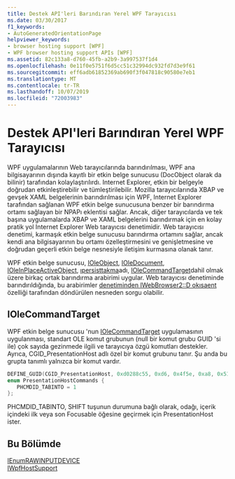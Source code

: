 ```yaml
---
title: Destek API'leri Barındıran Yerel WPF Tarayıcısı
ms.date: 03/30/2017
f1_keywords:
- AutoGeneratedOrientationPage
helpviewer_keywords:
- browser hosting support [WPF]
- WPF browser hosting support APIs [WPF]
ms.assetid: 82c133a8-d760-45fb-a2b9-3a997537f1d4
ms.openlocfilehash: 0e11f0e5751f6d5cc51c32994dc932fd7d3e9f61
ms.sourcegitcommit: eff6adb61852369ab690f3f047818c90580e7eb1
ms.translationtype: MT
ms.contentlocale: tr-TR
ms.lasthandoff: 10/07/2019
ms.locfileid: "72003983"
---
```

# <a name="native-wpf-browser-hosting-support-apis"></a>Destek API'leri Barındıran Yerel WPF Tarayıcısı
WPF uygulamalarının Web tarayıcılarında barındırılması, WPF ana bilgisayarının dışında kayıtlı bir etkin belge sunucusu (DocObject olarak da bilinir) tarafından kolaylaştırılırdı. Internet Explorer, etkin bir belgeyle doğrudan etkinleştirebilir ve tümleştirilebilir. Mozilla tarayıcılarında XBAP ve gevşek XAML belgelerinin barındırılması için WPF, Internet Explorer tarafından sağlanan WPF etkin belge sunucusuna benzer bir barındırma ortamı sağlayan bir NPAPı eklentisi sağlar. Ancak, diğer tarayıcılarda ve tek başına uygulamalarda XBAP ve XAML belgelerini barındırmak için en kolay pratik yol Internet Explorer Web tarayıcısı denetimidir. Web tarayıcısı denetimi, karmaşık etkin belge sunucusu barındırma ortamını sağlar, ancak kendi ana bilgisayarının bu ortamı özelleştirmesini ve genişletmesine ve doğrudan geçerli etkin belge nesnesiyle iletişim kurmasına olanak tanır.  
  
 WPF etkin belge sunucusu, [IOleObject](https://go.microsoft.com/fwlink/?LinkId=162049), [IOleDocument](https://go.microsoft.com/fwlink/?LinkId=162050), [IOleInPlaceActiveObject](https://go.microsoft.com/fwlink/?LinkId=162051), [ıpersisttakma](https://go.microsoft.com/fwlink/?LinkId=162045)adı, [IOleCommandTarget](https://go.microsoft.com/fwlink/?LinkId=162047)dahil olmak üzere birkaç ortak barındırma arabirimi uygular. Web tarayıcısı denetiminde barındırıldığında, bu arabirimler [denetiminden IWebBrowser2::D okısaent](https://go.microsoft.com/fwlink/?LinkId=162048) özelliği tarafından döndürülen nesneden sorgu olabilir.  
  
## <a name="iolecommandtarget"></a>IOleCommandTarget  
 WPF etkin belge sunucusu 'nun [IOleCommandTarget](https://go.microsoft.com/fwlink/?LinkId=162047) uygulamasının uygulanması, standart OLE komut grubunun (null bir komut grubu GUID 'si ile) çok sayıda gezinmede ilgili ve tarayıcıya özgü komutları destekler. Ayrıca, CGID_PresentationHost adlı özel bir komut grubunu tanır. Şu anda bu grupta tanımlı yalnızca bir komut vardır.  
  
```cpp  
DEFINE_GUID(CGID_PresentationHost, 0xd0288c55, 0xd6, 0x4f5e, 0xa8, 0x51, 0x79, 0xde, 0xc5, 0x1b, 0x10, 0xec);  
enum PresentationHostCommands {   
   PHCMDID_TABINTO = 1   
};  
```  
  
 PHCMDID_TABINTO, SHIFT tuşunun durumuna bağlı olarak, odağı, içerik içindeki ilk veya son Focusable öğesine geçirmek için PresentationHost ister.  
  
## <a name="in-this-section"></a>Bu Bölümde  
 [IEnumRAWINPUTDEVICE](ienumrawinputdevice.md)  
 [IWpfHostSupport](iwpfhostsupport.md)
